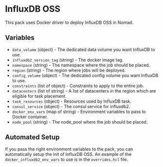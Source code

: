 # InfluxDB OSS

This pack uses Docker driver to deploy InfluxDB OSS in Nomad.

## Variables

- `data_volume` (object) - The dedicated data volume you want InfluxDB to use.
- `influxdb2_version_tag` (string) - The docker image tag.
- `namespace` (string) - The namespace where the job should be placed.
- `region` (string) - The region where jobs will be deployed.
- `config_volume` (object) - The dedicated config volume you want InfluxDB to use.
- `constraints` (list of object) - Constraints to apply to the entire job.
- `datacenters` (list of string) - A list of datacenters in the region which are eligible for task placement.
- `task_resources` (object) - Resources used by InfluxDB task.
- `consul_service` (object) - The consul service for influxdb2.
- `docker_env_vars` (map of string) - Environment variables to pass to Docker container.
- `node_pool` (string) - The node_pool where the job should be placed.

## Automated Setup

If you pass the right environment variables to the pack, you can automatically setup the init of InfluxDB OSS. An example of the `docker_influxdb2_env_vars` to use is in the `overrides.hcl` file.
